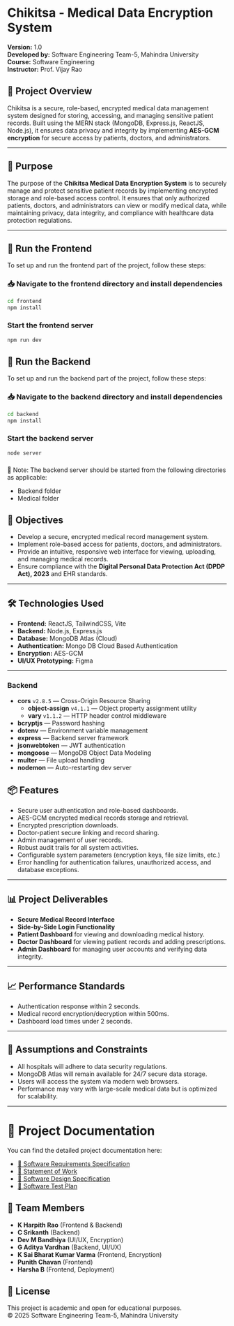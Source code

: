 # Chikitsa - Medical Data Encryption System

**Version:** 1.0  
**Developed by:** Software Engineering Team-5, Mahindra University  
**Course:** Software Engineering  
**Instructor:** Prof. Vijay Rao

## 📌 Project Overview

Chikitsa is a secure, role-based, encrypted medical data management system designed for storing, accessing, and managing sensitive patient records. Built using the MERN stack (MongoDB, Express.js, ReactJS, Node.js), it ensures data privacy and integrity by implementing **AES-GCM encryption** for secure access by patients, doctors, and administrators.

---

## 📌 Purpose

The purpose of the **Chikitsa Medical Data Encryption System** is to securely manage and protect sensitive patient records by implementing encrypted storage and role-based access control. It ensures that only authorized patients, doctors, and administrators can view or modify medical data, while maintaining privacy, data integrity, and compliance with healthcare data protection regulations.

---

## 🚀 Run the Frontend

To set up and run the frontend part of the project, follow these steps:

### 📥 Navigate to the frontend directory and install dependencies

```bash
cd frontend
npm install
```
### Start the frontend server
```bash
npm run dev
```

## 🚀 Run the Backend

To set up and run the backend part of the project, follow these steps:

### 📥 Navigate to the backend directory and install dependencies

```bash
cd backend
npm install
```
### Start the backend server
```
node server
```
###
📌 Note:
The backend server should be started from the following directories as applicable:
- Backend folder
- Medical folder

## 🎯 Objectives

- Develop a secure, encrypted medical record management system.
- Implement role-based access for patients, doctors, and administrators.
- Provide an intuitive, responsive web interface for viewing, uploading, and managing medical records.
- Ensure compliance with the **Digital Personal Data Protection Act (DPDP Act), 2023** and EHR standards.

---

## 🛠️ Technologies Used

- **Frontend:** ReactJS, TailwindCSS, Vite
- **Backend:** Node.js, Express.js
- **Database:** MongoDB Atlas (Cloud)
- **Authentication:** Mongo DB Cloud Based Authentication
- **Encryption:** AES-GCM
- **UI/UX Prototyping:** Figma

---

### Backend

- **cors** `v2.8.5` — Cross-Origin Resource Sharing  
  - **object-assign** `v4.1.1` — Object property assignment utility  
  - **vary** `v1.1.2` — HTTP header control middleware  
- **bcryptjs** — Password hashing  
- **dotenv** — Environment variable management  
- **express** — Backend server framework  
- **jsonwebtoken** — JWT authentication  
- **mongoose** — MongoDB Object Data Modeling  
- **multer** — File upload handling  
- **nodemon** — Auto-restarting dev server

## 📦 Features

- Secure user authentication and role-based dashboards.
- AES-GCM encrypted medical records storage and retrieval.
- Encrypted prescription downloads.
- Doctor-patient secure linking and record sharing.
- Admin management of user records.
- Robust audit trails for all system activities.
- Configurable system parameters (encryption keys, file size limits, etc.)
- Error handling for authentication failures, unauthorized access, and database exceptions.

---

## 📊 Project Deliverables

- **Secure Medical Record Interface**
- **Side-by-Side Login Functionality**
- **Patient Dashboard** for viewing and downloading medical history.
- **Doctor Dashboard** for viewing patient records and adding prescriptions.
- **Admin Dashboard** for managing user accounts and verifying data integrity.

---

## 📈 Performance Standards

- Authentication response within 2 seconds.
- Medical record encryption/decryption within 500ms.
- Dashboard load times under 2 seconds.

---

## 📌 Assumptions and Constraints

- All hospitals will adhere to data security regulations.
- MongoDB Atlas will remain available for 24/7 secure data storage.
- Users will access the system via modern web browsers.
- Performance may vary with large-scale medical data but is optimized for scalability.

---

# 📄 Project Documentation

You can find the detailed project documentation here:

- [📑 Software Requirements Specification ](./documentation/Chikitsa.pdf)
- [📑 Statement of Work ](./documentation/SoW.pdf)
- [📑 Software Design Specification ](./documentation/SDS.pdf)
- [📑 Software Test Plan ](./documentation/Software_Test_Plan.xlsx)


## 👥 Team Members

- **K Harpith Rao** (Frontend & Backend)
- **C Srikanth** (Backend)  
- **Dev M Bandhiya** (UI/UX, Encryption)  
- **G Aditya Vardhan** (Backend, UI/UX)  
- **K Sai Bharat Kumar Varma** (Frontend, Encryption)   
- **Punith Chavan** (Frontend)  
- **Harsha B** (Frontend, Deployment)


## 📜 License

This project is academic and open for educational purposes.  
© 2025 Software Engineering Team-5, Mahindra University




